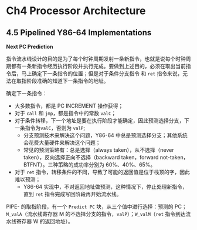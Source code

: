 # Ch4 Processor Architecture

## 4.5 Pipelined Y86-64 Implementations

**Next PC Prediction**

指令流水线设计的目的是为了每个时钟周期发射一条新指令，也就是说每个时钟周期都有一条新指令经历执行阶段并执行完成。要做到上述目的，必须在取出当前指令后，马上确定下一条指令的位置；但是对于条件分支指令 和 `ret` 指令来说，无法在取指阶段准确的知道下一条指令的地址。

确定下一条指令：

* 大多数指令，都是 PC INCREMENT 操作获得；
* 对于 `call` 和 `jmp`，都是指令中的常数 `valC`；
* 对于条件转移，下一个地址是要在执行阶段才能确定，因此预测选择分支，下一条指令为`valC`，否则为 `valP`;
    * 分支预测技术来解决这个问题，Y86-64 中总是预测选择分支；其他系统会花费大量硬件来解决这个问题；
    * 常见的预测策略有：总是选择（always taken），从不选择（never taken），反向选择正向不选择（backward taken，forward not-taken，BTFNT）。三种策略的成功率分别为 60%、40%、65%。
* 对于 `ret` 指令，转移条件的不同，导致了可能的返回值是位于栈顶的字，因此难以预测；
    * Y86-64 实现中，不对返回地址做预测，这种情况下，停止处理新指令，直到 `ret` 指令完成写回阶段再开始流水线。

PIPE- 的取指阶段，有一个 `Predict PC` 块，从三个值中进行选择：预测的 PC；`M_valA`（流水线寄存器 M 的不选择分支的指令，`valP`）；`W_valM`（`ret` 指令到达流水线寄存器 W 的返回地址）。

